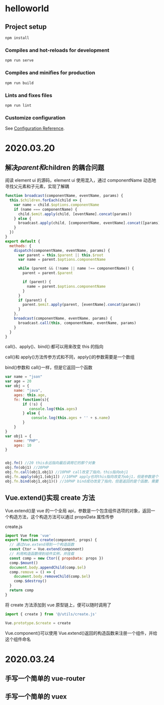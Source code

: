 # helloworld

## Project setup

```
npm install
```

### Compiles and hot-reloads for development

```
npm run serve
```

### Compiles and minifies for production

```
npm run build
```

### Lints and fixes files

```
npm run lint
```

### Customize configuration

See [Configuration Reference](https://cli.vuejs.org/config/).

# 2020.03.20

## 解决$parent和$children 的耦合问题

阅读 element ui 的源码，element ui 使用混入，通过 componentName 动态地寻找父元素和子元素，实现了解耦

```JavaScript
function broadcast(componentName, eventName, params) {
  this.$children.forEach(child => {
    var name = child.$options.componentName
    if (name === componentName) {
      child.$emit.apply(child, [eventName].concat(params))
    } else {
      broadcast.apply(child, [componentName, eventName].concat([params]))
    }
  })
}
export default {
  methods: {
    dispatch(componentName, eventName, params) {
      var parent = this.$parent || this.$root
      var name = parent.$options.componentName

      while (parent && (!name || name !== componentName)) {
        parent = parent.$parent

        if (parent) {
          name = parent.$options.componentName
        }
      }
      if (parent) {
        parent.$emit.apply(parent, [eventName].concat(params))
      }
    },
    broadcast(componentName, eventName, params) {
      broadcast.call(this, componentName, eventName, params)
    }
  }
}
```

call()、apply()、bind():都可以用来改变 this 的指向

call()和 apply()方法传参方式和不同，apply()的参数需要是一个数组

bind()参数和 call()一样，但是它返回一个函数

```JavaScript
var name = "json"
var age = 20
var obj = {
    name: "java",
    ages: this.age,
    fn: function(s){
        if (!s) {
           console.log(this.ages)
        } else {
            console.log(this.ages + '' + s.name)
        }
    }
}
var obj1 = {
    name: "PHP",
    ages: 10
}


obj.fn() //20 this永远指向最后调用它的那个对象
obj.fn(obj1) //20PHP
obj.fn.call(obj1,obj1) //10PHP call改变了指向，this指向obj1
obj.fn.apply(obj1,[obj1]) //10PHP apply也将this指向改变为obj1，但是参数是个数组
obj.fn.bind(obj1,obj1)() //10PHP bind成功改变了指向，但是返回的是个函数，需要主动调用一次
```

## Vue.extend()实现 create 方法

Vue.extend()是 vue 的一个全局 api，参数是一个包含组件选项的对象，返回一个构造方法，这个构造方法可以通过 propsData 属性传参

create.js

```javascript
import Vue from 'vue'
export function create(component, props) {
  // 通过Vue.extend得到一个构造函数
  const Ctor = Vue.extend(component)
  // 利用构造函数得到组件实例，并挂载
  const comp = new Ctor({ propsData: props })
  comp.$mount()
  document.body.appendChild(comp.$el)
  comp.remove = () => {
    document.body.removeChild(comp.$el)
    comp.$destroy()
  }
  return comp
}
```

将 create 方法添加到 vue 原型链上，便可以随时调用了

```javascript
import { create } from '@/utils/create.js'

Vue.prototype.$create = create
```

Vue.component()可以使用 Vue.extend()返回的构造函数来注册一个组件，并给这个组件命名

# 2020.03.24

## 手写一个简单的 vue-router

## 手写一个简单的 vuex